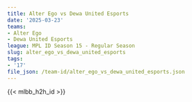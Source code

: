 ```yaml
---
title: Alter Ego vs Dewa United Esports
date: '2025-03-23'
teams:
- Alter Ego
- Dewa United Esports
league: MPL ID Season 15 - Regular Season
slug: alter_ego_vs_dewa_united_esports
tags:
- '17'
file_json: /team-id/alter_ego_vs_dewa_united_esports.json
---
```


{{< mlbb_h2h_id >}}
